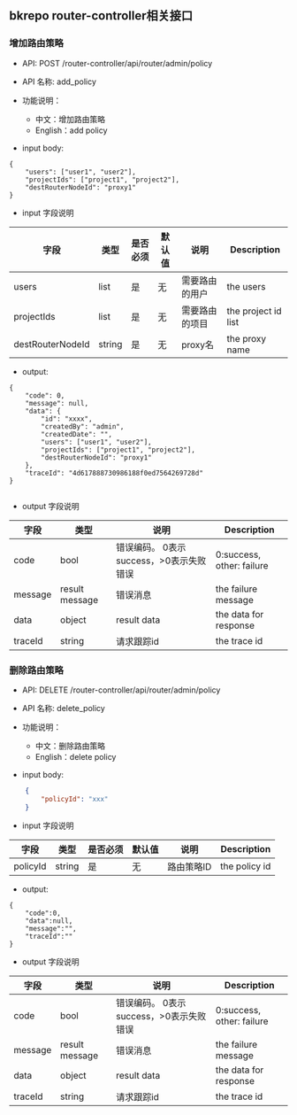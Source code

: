 ## bkrepo router-controller相关接口

### 增加路由策略

- API: POST /router-controller/api/router/admin/policy
- API 名称: add_policy
- 功能说明：
  - 中文：增加路由策略
  - English：add policy

- input body:

``` 
{
    "users": ["user1", "user2"],
    "projectIds": ["project1", "project2"],
    "destRouterNodeId": "proxy1"
}
```

- input 字段说明

| 字段 | 类型   | 是否必须 | 默认值 | 说明     | Description   |
| ---- | ------ | -------- | ------ | -------- | ------------- |
| users | list | 是       | 无     | 需要路由的用户 | the users  |
| projectIds  | list | 是       | 无     | 需要路由的项目     | the project id list |
| destRouterNodeId | string | 是       | 无     | proxy名 | the proxy name  |


- output:

```
{
    "code": 0,
    "message": null,
    "data": {
        "id": "xxxx",
        "createdBy": "admin",
        "createdDate": "",
        "users": ["user1", "user2"],
        "projectIds": ["project1", "project2"],
        "destRouterNodeId": "proxy1"
    },
    "traceId": "4d617888730986188f0ed7564269728d"
}


```

- output 字段说明

| 字段    | 类型           | 说明                                    | Description               |
| ------- | -------------- | --------------------------------------- | ------------------------- |
| code    | bool           | 错误编码。 0表示success，>0表示失败错误 | 0:success, other: failure |
| message | result message | 错误消息                                | the failure message       |
| data    | object         | result data                             | the data for response     |
| traceId | string         | 请求跟踪id                              | the trace id              |


### 删除路由策略

- API: DELETE /router-controller/api/router/admin/policy
- API 名称: delete_policy
- 功能说明：
  - 中文：删除路由策略
  - English：delete policy

- input body:

``` json
    {
        "policyId": "xxx"
    }
```

- input 字段说明

| 字段 | 类型   | 是否必须 | 默认值 | 说明   | Description |
| ---- | ------ | -------- | ------ | ------ | ----------- |
| policyId   | string | 是       | 无     | 路由策略ID | the policy id  |

- output:

```
{
    "code":0,
    "data":null,
    "message":"",
    "traceId":""
}

```

- output 字段说明

| 字段    | 类型           | 说明                                    | Description               |
| ------- | -------------- | --------------------------------------- | ------------------------- |
| code    | bool           | 错误编码。 0表示success，>0表示失败错误 | 0:success, other: failure |
| message | result message | 错误消息                                | the failure message       |
| data    | object         | result data                             | the data for response     |
| traceId | string         | 请求跟踪id                              | the trace id              |